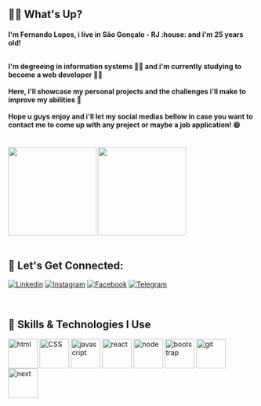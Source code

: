 ## :raising_hand_man: What's Up?

<h4> I'm Fernando Lopes, i live in São Gonçalo - RJ :house: and i'm 25 years old!
  <br><br>

I'm degreeing in information systems :student: and i'm currently studying to become a web developer :technologist:
<br><br>
Here, i'll showcase my personal projects and the challenges i'll make to improve my abilities :ledger:
<br><br>
Hope u guys enjoy and i'll let my social medias bellow in case you want to contact me to come up with any project or maybe a job application! :laughing:
              <h4>

<br>

<div>
  
<img height="180em" src="https://github-readme-stats.vercel.app/api?username=einand0&theme=dark&show_icons=true"/>
<img height="180em" src="https://github-readme-stats.vercel.app/api/top-langs/?username=einand0&theme=dark"/>
  
</div>

<br>

## :speech_balloon: Let's Get Connected:

[![Linkedin](https://img.shields.io/badge/LinkedIn-0077B5?style=for-the-badge&logo=linkedin&logoColor=white)](https://www.linkedin.com/in/fernandolopess/)
[![Instagram](https://img.shields.io/badge/Instagram-E4405F?style=for-the-badge&logo=instagram&logoColor=white)](https://instagram.com/einando)
[![Facebook](https://img.shields.io/badge/Facebook-1877F2?style=for-the-badge&logo=facebook&logoColor=white)](https://www.facebook.com/fernando.lopess/)
[![Telegram](https://img.shields.io/badge/Telegram-2CA5E0?style=for-the-badge&logo=telegram&logoColor=white)](21975511097)

<br>

## :file_folder: Skills & Technologies I Use

<div>
 <img align="center" alt="html" height="60" width="60" src="https://cdn.jsdelivr.net/gh/devicons/devicon/icons/html5/html5-original-wordmark.svg" />
 <img align="center" alt="CSS" height="60" width="60" src="https://cdn.jsdelivr.net/gh/devicons/devicon/icons/css3/css3-original-wordmark.svg" />
 <img align="center" alt="javascript" height="60" width="60" src="https://cdn.jsdelivr.net/gh/devicons/devicon/icons/javascript/javascript-original.svg" />
 <img align="center" alt="react" height="60" width="60" src="https://cdn.jsdelivr.net/gh/devicons/devicon/icons/react/react-original-wordmark.svg" />
 <img align="center" alt="node" height="60" width="60" src="https://cdn.jsdelivr.net/gh/devicons/devicon/icons/nodejs/nodejs-original-wordmark.svg" />
 <img align="center" alt="bootstrap" height="60" width="60" src="https://cdn.jsdelivr.net/gh/devicons/devicon/icons/bootstrap/bootstrap-plain-wordmark.svg" />
 <img align="center" alt="git" height="60" width="60" src="https://cdn.jsdelivr.net/gh/devicons/devicon/icons/git/git-plain-wordmark.svg" />
 <img align="center" alt="next" height="60" width="60" src="https://cdn.jsdelivr.net/gh/devicons/devicon/icons/nextjs/nextjs-original-wordmark.svg" />

</div>
